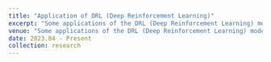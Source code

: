```yaml
---
title: "Application of DRL (Deep Reinforcement Learning)"
excerpt: "Some applications of the DRL (Deep Reinforcement Learning) model, 2023.04 - Present"
venue: "Some applications of the DRL (Deep Reinforcement Learning) model, 2023.04 - Present"
date: 2023.04 - Present
collection: research
---
```


<!--
**Key words:** Deep Reinforcement Learning, AI for Science, AlphaGo.

This is one significant part of ShanghaiTech University 'AI for Science' Project.

Some application of DRL (Deep Reinforcement Learning) models. include:

* AlphaGo (Present).
* AlphaTensor (Plan): To Accelerate Tensors / Matrices Computation.

In this project, my main work in the present are:

* Reproduce the project AlphaGo (in process).
* Introduce deep reinforcement learning to researchers of basic science (e.g. life science and physics) (in process).

In the future, we plan to implement DRL techniques in the application scenarios as below:

* DRL for nuclear fusion.
* DRL for protein design.
-->